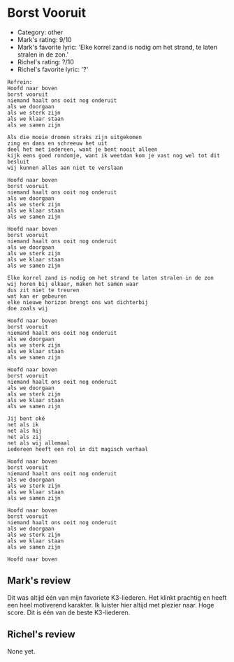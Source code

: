 # Borst Vooruit

 * Category: other
 * Mark's rating: 9/10
 * Mark's favorite lyric: 'Elke korrel zand is nodig om het strand, te laten stralen in de zon.'
 * Richel's rating: ?/10
 * Richel's favorite lyric: '?'

```
Refrein:
Hoofd naar boven
borst vooruit
niemand haalt ons ooit nog onderuit
als we doorgaan
als we sterk zijn
als we klaar staan
als we samen zijn

Als die mooie dromen straks zijn uitgekomen
zing en dans en schreeuw het uit
deel het met iedereen, want je bent nooit alleen
kijk eens goed rondomje, want ik weetdan kom je vast nog wel tot dit besluit
wij kunnen alles aan niet te verslaan

Hoofd naar boven
borst vooruit
niemand haalt ons ooit nog onderuit
als we doorgaan
als we sterk zijn
als we klaar staan
als we samen zijn

Hoofd naar boven
borst vooruit
niemand haalt ons ooit nog onderuit
als we doorgaan
als we sterk zijn
als we klaar staan
als we samen zijn

Elke korrel zand is nodig om het strand te laten stralen in de zon
wij horen bij elkaar, maken het samen waar
dus zit niet te treuren
wat kan er gebeuren
elke nieuwe horizon brengt ons wat dichterbij
doe zoals wij

Hoofd naar boven
borst vooruit
niemand haalt ons ooit nog onderuit
als we doorgaan
als we sterk zijn
als we klaar staan
als we samen zijn

Hoofd naar boven
borst vooruit
niemand haalt ons ooit nog onderuit
als we doorgaan
als we sterk zijn
als we klaar staan
als we samen zijn

Jij bent oké
net als ik
net als hij
net als zij
net als wij allemaal
iedereen heeft een rol in dit magisch verhaal

Hoofd naar boven
borst vooruit
niemand haalt ons ooit nog onderuit
als we doorgaan
als we sterk zijn
als we klaar staan
als we samen zijn

Hoofd naar boven
borst vooruit
niemand haalt ons ooit nog onderuit
als we doorgaan
als we sterk zijn
als we klaar staan
als we samen zijn

Hoofd naar boven
```

## Mark's review

Dit was altijd één van mijn favoriete K3-liederen. Het klinkt prachtig en heeft een heel motiverend karakter. Ik luister hier altijd met plezier naar. Hoge score. Dit is één van de beste K3-liederen.

## Richel's review

None yet.
